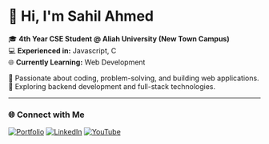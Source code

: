 
# 👋 Hi, I'm Sahil Ahmed  

🎓 **4th Year CSE Student @ Aliah University (New Town Campus)**  
💻 **Experienced in:** Javascript, C  
🌐 **Currently Learning:** Web Development  

🚀 Passionate about coding, problem-solving, and building web applications.  
📌 Exploring backend development and full-stack technologies.  

---
### 🌐 Connect with Me  

[![Portfolio](https://img.shields.io/badge/My%20Portfolio-000?style=for-the-badge&logo=ko-fi&logoColor=blue)](https://sahil-ahmed5498.github.io/Mywebsite1/) 
[![LinkedIn](https://img.shields.io/badge/LinkedIn-0A66C2?style=for-the-badge&logo=linkedin&logoColor=white)](https://www.linkedin.com/in/sahil-ahmed-5a32b2222/) 
[![YouTube](https://img.shields.io/badge/YouTube-FF0000?style=for-the-badge&logo=youtube&logoColor=white)](https://www.youtube.com/channel/UCrp0RQ4NI09RUI93bkV6V0A)  
